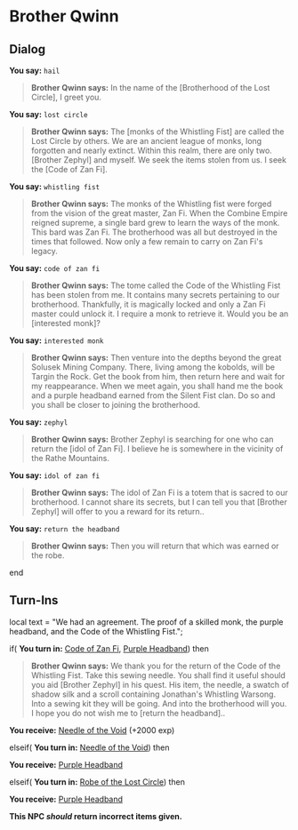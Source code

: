 # Brother Qwinn
## Dialog

**You say:** `hail`



>**Brother Qwinn says:** In the name of the [Brotherhood of the Lost Circle], I greet you.

**You say:** `lost circle`



>**Brother Qwinn says:** The [monks of the Whistling Fist] are called the Lost Circle by others. We are an ancient league of monks, long forgotten and nearly extinct. Within this realm, there are only two. [Brother Zephyl] and myself. We seek the items stolen from us. I seek the [Code of Zan Fi].

**You say:** `whistling fist`



>**Brother Qwinn says:** The monks of the Whistling fist were forged from the vision of the great master, Zan Fi. When the Combine Empire reigned supreme, a single bard grew to learn the ways of the monk. This bard was Zan Fi. The brotherhood was all but destroyed in the times that followed. Now only a few remain to carry on Zan Fi's legacy.

**You say:** `code of zan fi`



>**Brother Qwinn says:** The tome called the Code of the Whistling Fist has been stolen from me. It contains many secrets pertaining to our brotherhood. Thankfully, it is magically locked and only a Zan Fi master could unlock it. I require a monk to retrieve it. Would you be an [interested monk]?

**You say:** `interested monk`



>**Brother Qwinn says:** Then venture into the depths beyond the great Solusek Mining Company. There, living among the kobolds, will be Targin the Rock. Get the book from him, then return here and wait for my reappearance. When we meet again, you shall hand me the book and a purple headband earned from the Silent Fist clan. Do so and you shall be closer to joining the brotherhood.

**You say:** `zephyl`



>**Brother Qwinn says:** Brother Zephyl is searching for one who can return the [idol of Zan Fi]. I believe he is somewhere in the vicinity of the Rathe Mountains.

**You say:** `idol of zan fi`



>**Brother Qwinn says:** The idol of Zan Fi is a totem that is sacred to our brotherhood. I cannot share its secrets, but I can tell you that [Brother Zephyl] will offer to you a reward for its return..

**You say:** `return the headband`



>**Brother Qwinn says:** Then you will return that which was earned or the robe.


end

## Turn-Ins



local text = "We had an agreement. The proof of a skilled monk, the purple headband, and the Code of the Whistling Fist.";


if( **You turn in:** [Code of Zan Fi](/item/12316), [Purple Headband](/item/10114)) then 


>**Brother Qwinn says:** We thank you for the return of the Code of the Whistling Fist. Take this sewing needle. You shall find it useful should you aid [Brother Zephyl] in his quest. His item, the needle, a swatch of shadow silk and a scroll containing Jonathan's Whistling Warsong. Into a sewing kit they will be going. And into the brotherhood will you. I hope you do not wish me to [return the headband]..


 **You receive:**  [Needle of the Void](/item/12314) (+2000 exp)

elseif( **You turn in:** [Needle of the Void](/item/12314)) then 


 **You receive:**  [Purple Headband](/item/10114) 

elseif( **You turn in:** [Robe of the Lost Circle](/item/12256)) then 


 **You receive:**  [Purple Headband](/item/10114) 

**This NPC *should* return incorrect items given.**

